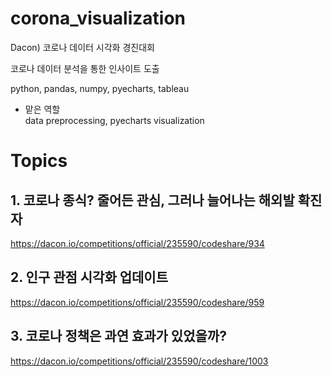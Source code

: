 # corona_visualization
Dacon) 코로나 데이터 시각화 경진대회

코로나 데이터 분석을 통한 인사이트 도출

python, pandas, numpy, pyecharts, tableau

- 맡은 역할<br>
data preprocessing, pyecharts visualization

# Topics

## 1. 코로나 종식? 줄어든 관심, 그러나 늘어나는 해외발 확진자
https://dacon.io/competitions/official/235590/codeshare/934

## 2. 인구 관점 시각화 업데이트
https://dacon.io/competitions/official/235590/codeshare/959

## 3. 코로나 정책은 과연 효과가 있었을까?
https://dacon.io/competitions/official/235590/codeshare/1003
